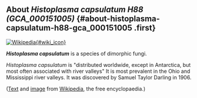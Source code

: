 About *Histoplasma capsulatum H88 (GCA\_000151005)* {#about-histoplasma-capsulatum-h88-gca_000151005 .first}
---------------------------------------------------

[![Wikipedia](/img/wikipedia_logo_v2_en.png){#wiki_icon}](http://en.wikipedia.org/wiki/Histoplasma_capsulatum)

***Histoplasma capsulatum*** is a species of dimorphic fungi.

*Histoplasma capsulatum* is \"distributed worldwide, except in
Antarctica, but most often associated with river valleys\" It is most
prevalent in the Ohio and Mississippi river valleys. It was discovered
by Samuel Taylor Darling in 1906.

([Text](http://en.wikipedia.org/wiki/Histoplasma_capsulatum) and
[image](https://commons.wikimedia.org/wiki/File:Histoplasma_pas-d.jpg)
from [Wikipedia](http://en.wikipedia.org/), the free encyclopaedia.)
